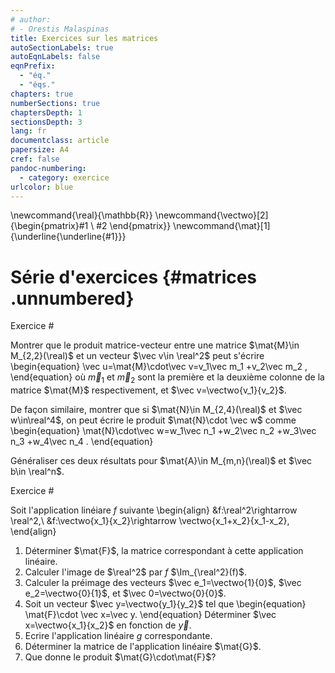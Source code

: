 ```yaml
---
# author:
# - Orestis Malaspinas
title: Exercices sur les matrices
autoSectionLabels: true
autoEqnLabels: false
eqnPrefix: 
  - "éq."
  - "éqs."
chapters: true
numberSections: true
chaptersDepth: 1
sectionsDepth: 3
lang: fr
documentclass: article
papersize: A4
cref: false
pandoc-numbering:
  - category: exercice
urlcolor: blue
---
```

\newcommand{\real}{\mathbb{R}}
\newcommand{\vectwo}[2]{\begin{pmatrix}#1 \\ #2 \end{pmatrix}}
\newcommand{\mat}[1]{\underline{\underline{#1}}}

Série d'exercices {#matrices .unnumbered}
=================

Exercice #

Montrer que le produit matrice-vecteur entre 
une matrice $\mat{M}\in M_{2,2}(\real)$ et un vecteur $\vec v\in \real^2$
peut s'écrire
\begin{equation}
\vec u=\mat{M}\cdot\vec v=v_1\vec m_1 +v_2\vec m_2 ,
\end{equation}
où $\vec m_1$ et $\vec m_2$ sont la première et la deuxième colonne de la matrice $\mat{M}$ respectivement, et $\vec v=\vectwo{v_1}{v_2}$.

De façon similaire, montrer que si $\mat{N}\in M_{2,4}(\real)$ et $\vec w\in\real^4$, on peut écrire le produit $\mat{N}\cdot \vec w$ comme
\begin{equation}
\mat{N}\cdot\vec w=w_1\vec n_1 +w_2\vec n_2 +w_3\vec n_3 +w_4\vec n_4 .
\end{equation}

Généraliser ces deux résultats pour $\mat{A}\in M_{m,n}(\real)$ et $\vec b\in \real^n$.

Exercice #

Soit l'application linéiare $f$ suivante 
\begin{align}
&f:\real^2\rightarrow \real^2,\\
&f:\vectwo{x_1}{x_2}\rightarrow \vectwo{x_1+x_2}{x_1-x_2},
\end{align}

1. Déterminer $\mat{F}$, la matrice correspondant à cette application linéaire.
2. Calculer l'image de $\real^2$ par $f$ $\Im_{\real^2}(f)$.
3. Calculer la préimage des vecteurs $\vec e_1=\vectwo{1}{0}$, $\vec e_2=\vectwo{0}{1}$, et $\vec 0=\vectwo{0}{0}$.
4. Soit un vecteur $\vec y=\vectwo{y_1}{y_2}$ tel que
\begin{equation}
\mat{F}\cdot \vec x=\vec y.
\end{equation}
Déterminer $\vec x=\vectwo{x_1}{x_2}$ en fonction de $\vec y$. 
5. Ecrire l'application linéaire $g$ correspondante.
6. Déterminer la matrice de l'application linéaire $\mat{G}$.
7. Que donne le produit $\mat{G}\cdot\mat{F}$?
